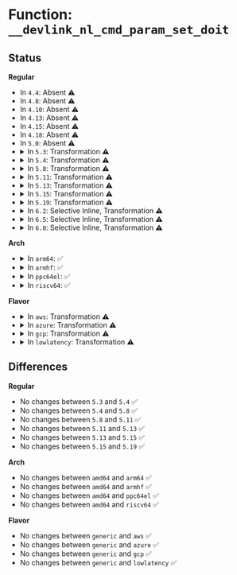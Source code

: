 # Function: <code>__devlink_nl_cmd_param_set_doit</code>

## Status
<b>Regular</b>
<ul>
<li>
In <code>4.4</code>: Absent ⚠️
</li>
<li>
In <code>4.8</code>: Absent ⚠️
</li>
<li>
In <code>4.10</code>: Absent ⚠️
</li>
<li>
In <code>4.13</code>: Absent ⚠️
</li>
<li>
In <code>4.15</code>: Absent ⚠️
</li>
<li>
In <code>4.18</code>: Absent ⚠️
</li>
<li>
In <code>5.0</code>: Absent ⚠️
</li>
<li>
<details>
<summary>In <code>5.3</code>: Transformation ⚠️</summary>

```c
int __devlink_nl_cmd_param_set_doit(struct devlink *devlink, unsigned int port_index, struct list_head *param_list, struct genl_info *info, enum devlink_command cmd);
```

**Collision:** Unique Static

**Inline:** No

**Transformation:** True

**Instances:**

```
In net/core/devlink.c (0)
Location: net/core/devlink.c:3266
Inline: False
Direct callers:
  - net/core/devlink.c:devlink_nl_cmd_port_param_set_doit
  - net/core/devlink.c:devlink_nl_cmd_param_set_doit
```
**Symbols:**

```
ffffffff81950580-ffffffff81950946: __devlink_nl_cmd_param_set_doit (STB_LOCAL)
ffffffff81952593-ffffffff819525b7: __devlink_nl_cmd_param_set_doit.cold (STB_LOCAL)
```
</details>
</li>
<li>
<details>
<summary>In <code>5.4</code>: Transformation ⚠️</summary>

```c
int __devlink_nl_cmd_param_set_doit(struct devlink *devlink, unsigned int port_index, struct list_head *param_list, struct genl_info *info, enum devlink_command cmd);
```

**Collision:** Unique Static

**Inline:** No

**Transformation:** True

**Instances:**

```
In net/core/devlink.c (0)
Location: net/core/devlink.c:3305
Inline: False
Direct callers:
  - net/core/devlink.c:devlink_nl_cmd_port_param_set_doit
  - net/core/devlink.c:devlink_nl_cmd_param_set_doit
```
**Symbols:**

```
ffffffff81986c20-ffffffff81987008: __devlink_nl_cmd_param_set_doit (STB_LOCAL)
ffffffff819889b5-ffffffff819889d9: __devlink_nl_cmd_param_set_doit.cold (STB_LOCAL)
```
</details>
</li>
<li>
<details>
<summary>In <code>5.8</code>: Transformation ⚠️</summary>

```c
int __devlink_nl_cmd_param_set_doit(struct devlink *devlink, unsigned int port_index, struct list_head *param_list, struct genl_info *info, enum devlink_command cmd);
```

**Collision:** Unique Static

**Inline:** No

**Transformation:** True

**Instances:**

```
In net/core/devlink.c (0)
Location: net/core/devlink.c:3443
Inline: False
Direct callers:
  - net/core/devlink.c:devlink_nl_cmd_port_param_set_doit
  - net/core/devlink.c:devlink_nl_cmd_param_set_doit
```
**Symbols:**

```
ffffffff81a5d2e0-ffffffff81a5d5f3: __devlink_nl_cmd_param_set_doit (STB_LOCAL)
ffffffff81a60627-ffffffff81a6063f: __devlink_nl_cmd_param_set_doit.cold (STB_LOCAL)
```
</details>
</li>
<li>
<details>
<summary>In <code>5.11</code>: Transformation ⚠️</summary>

```c
int __devlink_nl_cmd_param_set_doit(struct devlink *devlink, unsigned int port_index, struct list_head *param_list, struct genl_info *info, enum devlink_command cmd);
```

**Collision:** Unique Static

**Inline:** No

**Transformation:** True

**Instances:**

```
In net/core/devlink.c (0)
Location: net/core/devlink.c:3988
Inline: False
Direct callers:
  - net/core/devlink.c:devlink_nl_cmd_port_param_set_doit
  - net/core/devlink.c:devlink_nl_cmd_param_set_doit
```
**Symbols:**

```
ffffffff81a646d0-ffffffff81a649e3: __devlink_nl_cmd_param_set_doit (STB_LOCAL)
ffffffff81c31f6b-ffffffff81c31f83: __devlink_nl_cmd_param_set_doit.cold (STB_LOCAL)
```
</details>
</li>
<li>
<details>
<summary>In <code>5.13</code>: Transformation ⚠️</summary>

```c
int __devlink_nl_cmd_param_set_doit(struct devlink *devlink, unsigned int port_index, struct list_head *param_list, struct genl_info *info, enum devlink_command cmd);
```

**Collision:** Unique Static

**Inline:** No

**Transformation:** True

**Instances:**

```
In net/core/devlink.c (0)
Location: net/core/devlink.c:4191
Inline: False
Direct callers:
  - net/core/devlink.c:devlink_nl_cmd_port_param_set_doit
  - net/core/devlink.c:devlink_nl_cmd_param_set_doit
```
**Symbols:**

```
ffffffff81a486f0-ffffffff81a48a0a: __devlink_nl_cmd_param_set_doit (STB_LOCAL)
ffffffff81c24285-ffffffff81c2429d: __devlink_nl_cmd_param_set_doit.cold (STB_LOCAL)
```
</details>
</li>
<li>
<details>
<summary>In <code>5.15</code>: Transformation ⚠️</summary>

```c
int __devlink_nl_cmd_param_set_doit(struct devlink *devlink, unsigned int port_index, struct list_head *param_list, struct genl_info *info, enum devlink_command cmd);
```

**Collision:** Unique Static

**Inline:** No

**Transformation:** True

**Instances:**

```
In net/core/devlink.c (0)
Location: net/core/devlink.c:4784
Inline: False
Direct callers:
  - net/core/devlink.c:devlink_nl_cmd_port_param_set_doit
  - net/core/devlink.c:devlink_nl_cmd_param_set_doit
```
**Symbols:**

```
ffffffff81aff870-ffffffff81affb8a: __devlink_nl_cmd_param_set_doit (STB_LOCAL)
ffffffff81d38996-ffffffff81d389ae: __devlink_nl_cmd_param_set_doit.cold (STB_LOCAL)
```
</details>
</li>
<li>
<details>
<summary>In <code>5.19</code>: Transformation ⚠️</summary>

```c
int __devlink_nl_cmd_param_set_doit(struct devlink *devlink, unsigned int port_index, struct list_head *param_list, struct genl_info *info, enum devlink_command cmd);
```

**Collision:** Unique Static

**Inline:** No

**Transformation:** True

**Instances:**

```
In net/core/devlink.c (0)
Location: net/core/devlink.c:5313
Inline: False
Direct callers:
  - net/core/devlink.c:devlink_nl_cmd_port_param_set_doit
  - net/core/devlink.c:devlink_nl_cmd_param_set_doit
```
**Symbols:**

```
ffffffff81c82e50-ffffffff81c831d2: __devlink_nl_cmd_param_set_doit (STB_LOCAL)
ffffffff81f05287-ffffffff81f0529f: __devlink_nl_cmd_param_set_doit.cold (STB_LOCAL)
```
</details>
</li>
<li>
<details>
<summary>In <code>6.2</code>: Selective Inline, Transformation ⚠️</summary>

**Collision:** Unique Static

**Inline:** Selective

**Transformation:** True

**Instances:**

```
In net/core/devlink.c (ffffffff81e3b380)
Location: net/core/devlink.c:5827
Inline: True
Direct callers:
  - net/core/devlink.c:devlink_nl_cmd_param_set_doit
```
**Symbols:**

```
ffffffff81e3b380-ffffffff81e3b783: __devlink_nl_cmd_param_set_doit.constprop.0 (STB_LOCAL)
```
</details>
</li>
<li>
<details>
<summary>In <code>6.5</code>: Selective Inline, Transformation ⚠️</summary>

**Collision:** Unique Static

**Inline:** Selective

**Transformation:** True

**Instances:**

```
In net/devlink/leftover.c (ffffffff8203b270)
Location: net/devlink/leftover.c:4302
Inline: True
Direct callers:
  - net/devlink/leftover.c:devlink_nl_cmd_param_set_doit
```
**Symbols:**

```
ffffffff8203b270-ffffffff8203b55e: __devlink_nl_cmd_param_set_doit.constprop.0 (STB_LOCAL)
```
</details>
</li>
<li>
<details>
<summary>In <code>6.8</code>: Selective Inline, Transformation ⚠️</summary>

**Collision:** Unique Static

**Inline:** Selective

**Transformation:** True

**Instances:**

```
In net/devlink/param.c (ffffffff8210e4e0)
Location: net/devlink/param.c:528
Inline: True
Direct callers:
  - net/devlink/param.c:devlink_nl_param_set_doit
```
**Symbols:**

```
ffffffff8210e4e0-ffffffff8210e7c0: __devlink_nl_cmd_param_set_doit.constprop.0 (STB_LOCAL)
```
</details>
</li>
</ul>
<b>Arch</b>
<ul>
<li>
<details>
<summary>In <code>arm64</code>: ✅</summary>

```c
int __devlink_nl_cmd_param_set_doit(struct devlink *devlink, unsigned int port_index, struct list_head *param_list, struct genl_info *info, enum devlink_command cmd);
```

**Collision:** Unique Static

**Inline:** No

**Transformation:** False

**Instances:**

```
In net/core/devlink.c (ffff800010c2f0a8)
Location: net/core/devlink.c:3305
Inline: False
Direct callers:
  - net/core/devlink.c:devlink_nl_cmd_port_param_set_doit
  - net/core/devlink.c:devlink_nl_cmd_param_set_doit
```
**Symbols:**

```
ffff800010c2f0a8-ffff800010c2f3fc: __devlink_nl_cmd_param_set_doit (STB_LOCAL)
```
</details>
</li>
<li>
<details>
<summary>In <code>armhf</code>: ✅</summary>

```c
int __devlink_nl_cmd_param_set_doit(struct devlink *devlink, unsigned int port_index, struct list_head *param_list, struct genl_info *info, enum devlink_command cmd);
```

**Collision:** Unique Static

**Inline:** No

**Transformation:** False

**Instances:**

```
In net/core/devlink.c (c0d460d4)
Location: net/core/devlink.c:3305
Inline: False
Direct callers:
  - net/core/devlink.c:devlink_nl_cmd_port_param_set_doit
  - net/core/devlink.c:devlink_nl_cmd_param_set_doit
```
**Symbols:**

```
c0d460d4-c0d46458: __devlink_nl_cmd_param_set_doit (STB_LOCAL)
```
</details>
</li>
<li>
<details>
<summary>In <code>ppc64el</code>: ✅</summary>

```c
int __devlink_nl_cmd_param_set_doit(struct devlink *devlink, unsigned int port_index, struct list_head *param_list, struct genl_info *info, enum devlink_command cmd);
```

**Collision:** Unique Static

**Inline:** No

**Transformation:** False

**Instances:**

```
In net/core/devlink.c (c000000000d26fc0)
Location: net/core/devlink.c:3305
Inline: False
Direct callers:
  - net/core/devlink.c:devlink_nl_cmd_port_param_set_doit
  - net/core/devlink.c:devlink_nl_cmd_param_set_doit
```
**Symbols:**

```
c000000000d26fc0-c000000000d274d8: __devlink_nl_cmd_param_set_doit (STB_LOCAL)
```
</details>
</li>
<li>
<details>
<summary>In <code>riscv64</code>: ✅</summary>

```c
int __devlink_nl_cmd_param_set_doit(struct devlink *devlink, unsigned int port_index, struct list_head *param_list, struct genl_info *info, enum devlink_command cmd);
```

**Collision:** Unique Static

**Inline:** No

**Transformation:** False

**Instances:**

```
In net/core/devlink.c (ffffffe0007a56c2)
Location: net/core/devlink.c:3305
Inline: False
Direct callers:
  - net/core/devlink.c:devlink_nl_cmd_port_param_set_doit
  - net/core/devlink.c:devlink_nl_cmd_param_set_doit
```
**Symbols:**

```
ffffffe0007a56c2-ffffffe0007a590e: __devlink_nl_cmd_param_set_doit (STB_LOCAL)
```
</details>
</li>
</ul>
<b>Flavor</b>
<ul>
<li>
<details>
<summary>In <code>aws</code>: Transformation ⚠️</summary>

```c
int __devlink_nl_cmd_param_set_doit(struct devlink *devlink, unsigned int port_index, struct list_head *param_list, struct genl_info *info, enum devlink_command cmd);
```

**Collision:** Unique Static

**Inline:** No

**Transformation:** True

**Instances:**

```
In net/core/devlink.c (0)
Location: net/core/devlink.c:3305
Inline: False
Direct callers:
  - net/core/devlink.c:devlink_nl_cmd_port_param_set_doit
  - net/core/devlink.c:devlink_nl_cmd_param_set_doit
```
**Symbols:**

```
ffffffff81926a90-ffffffff81926e78: __devlink_nl_cmd_param_set_doit (STB_LOCAL)
ffffffff81928825-ffffffff81928849: __devlink_nl_cmd_param_set_doit.cold (STB_LOCAL)
```
</details>
</li>
<li>
<details>
<summary>In <code>azure</code>: Transformation ⚠️</summary>

```c
int __devlink_nl_cmd_param_set_doit(struct devlink *devlink, unsigned int port_index, struct list_head *param_list, struct genl_info *info, enum devlink_command cmd);
```

**Collision:** Unique Static

**Inline:** No

**Transformation:** True

**Instances:**

```
In net/core/devlink.c (0)
Location: net/core/devlink.c:3305
Inline: False
Direct callers:
  - net/core/devlink.c:devlink_nl_cmd_port_param_set_doit
  - net/core/devlink.c:devlink_nl_cmd_param_set_doit
```
**Symbols:**

```
ffffffff818e0840-ffffffff818e0c28: __devlink_nl_cmd_param_set_doit (STB_LOCAL)
ffffffff818e25d5-ffffffff818e25f9: __devlink_nl_cmd_param_set_doit.cold (STB_LOCAL)
```
</details>
</li>
<li>
<details>
<summary>In <code>gcp</code>: Transformation ⚠️</summary>

```c
int __devlink_nl_cmd_param_set_doit(struct devlink *devlink, unsigned int port_index, struct list_head *param_list, struct genl_info *info, enum devlink_command cmd);
```

**Collision:** Unique Static

**Inline:** No

**Transformation:** True

**Instances:**

```
In net/core/devlink.c (0)
Location: net/core/devlink.c:3305
Inline: False
Direct callers:
  - net/core/devlink.c:devlink_nl_cmd_port_param_set_doit
  - net/core/devlink.c:devlink_nl_cmd_param_set_doit
```
**Symbols:**

```
ffffffff81977c20-ffffffff81978008: __devlink_nl_cmd_param_set_doit (STB_LOCAL)
ffffffff819799b5-ffffffff819799d9: __devlink_nl_cmd_param_set_doit.cold (STB_LOCAL)
```
</details>
</li>
<li>
<details>
<summary>In <code>lowlatency</code>: Transformation ⚠️</summary>

```c
int __devlink_nl_cmd_param_set_doit(struct devlink *devlink, unsigned int port_index, struct list_head *param_list, struct genl_info *info, enum devlink_command cmd);
```

**Collision:** Unique Static

**Inline:** No

**Transformation:** True

**Instances:**

```
In net/core/devlink.c (0)
Location: net/core/devlink.c:3305
Inline: False
Direct callers:
  - net/core/devlink.c:devlink_nl_cmd_port_param_set_doit
  - net/core/devlink.c:devlink_nl_cmd_param_set_doit
```
**Symbols:**

```
ffffffff8199a110-ffffffff8199a4f8: __devlink_nl_cmd_param_set_doit (STB_LOCAL)
ffffffff8199bea5-ffffffff8199bec9: __devlink_nl_cmd_param_set_doit.cold (STB_LOCAL)
```
</details>
</li>
</ul>

## Differences
<b>Regular</b>
<ul>
<li>
No changes between <code>5.3</code> and <code>5.4</code> ✅
</li>
<li>
No changes between <code>5.4</code> and <code>5.8</code> ✅
</li>
<li>
No changes between <code>5.8</code> and <code>5.11</code> ✅
</li>
<li>
No changes between <code>5.11</code> and <code>5.13</code> ✅
</li>
<li>
No changes between <code>5.13</code> and <code>5.15</code> ✅
</li>
<li>
No changes between <code>5.15</code> and <code>5.19</code> ✅
</li>
</ul>
<b>Arch</b>
<ul>
<li>
No changes between <code>amd64</code> and <code>arm64</code> ✅
</li>
<li>
No changes between <code>amd64</code> and <code>armhf</code> ✅
</li>
<li>
No changes between <code>amd64</code> and <code>ppc64el</code> ✅
</li>
<li>
No changes between <code>amd64</code> and <code>riscv64</code> ✅
</li>
</ul>
<b>Flavor</b>
<ul>
<li>
No changes between <code>generic</code> and <code>aws</code> ✅
</li>
<li>
No changes between <code>generic</code> and <code>azure</code> ✅
</li>
<li>
No changes between <code>generic</code> and <code>gcp</code> ✅
</li>
<li>
No changes between <code>generic</code> and <code>lowlatency</code> ✅
</li>
</ul>
